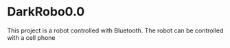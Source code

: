 # DarkRobo0.0
This project is a robot controlled with Bluetooth. The robot can be controlled with a cell phone
